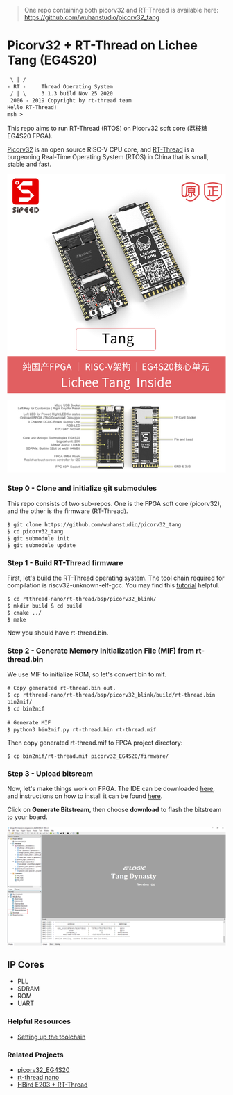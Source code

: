 > One repo containing both picorv32 and RT-Thread is available here: https://github.com/wuhanstudio/picorv32_tang

# Picorv32 + RT-Thread on Lichee Tang (EG4S20)

```
 \ | /
- RT -     Thread Operating System
 / | \     3.1.3 build Nov 25 2020
 2006 - 2019 Copyright by rt-thread team
Hello RT-Thread!
msh >
```

This repo aims to run RT-Thread (RTOS) on Picorv32 soft core (荔枝糖 EG4S20 FPGA).

[Picorv32](https://github.com/cliffordwolf/picorv32) is an open source RISC-V CPU core, and [RT-Thread](https://github.com/RT-Thread/rt-thread) is a burgeoning Real-Time Operating System (RTOS) in China that is small, stable and fast.

![](./doc/tang.jpg)

![](./doc/TANG_DD.jpg)

### Step 0 - Clone and initialize git submodules

This repo consists of two sub-repos. One is the FPGA soft core (picorv32), and the other is the firmware (RT-Thread).

```
$ git clone https://github.com/wuhanstudio/picorv32_tang
$ cd picorv32_tang
$ git submodule init
$ git submodule update
```

### Step 1 - Build RT-Thread firmware

First, let's build the RT-Thread operating system. The tool chain required for compilation is riscv32-unknown-elf-gcc. You may find this [tutorial](https://pingu98.wordpress.com/2019/04/08/how-to-build-your-own-cpu-from-scratch-inside-an-fpga/) helpful. 

```
$ cd rtthread-nano/rt-thread/bsp/picorv32_blink/
$ mkdir build & cd build
$ cmake ../
$ make
```

Now you should have rt-thread.bin.

### Step 2 - Generate Memory Initialization File (MIF) from rt-thread.bin

We use MIF to initialize ROM, so let's convert bin to mif.

```
# Copy generated rt-thread.bin out.
$ cp rtthread-nano/rt-thread/bsp/picorv32_blink/build/rt-thread.bin bin2mif/
$ cd bin2mif

# Generate MIF
$ python3 bin2mif.py rt-thread.bin rt-thread.mif
```
Then copy generated rt-thread.mif to FPGA project directory:

```
$ cp bin2mif/rt-thread.mif picorv32_EG4S20/firmware/
```
### Step 3 - Upload bitsream

Now, let's make things work on FPGA. The IDE can be downloaded [here](http://dl.sipeed.com/), and instructions on how to install it can be found [here](https://tang.sipeed.com/en/getting-started/installing-td-ide/linux/).

Click on **Generate Bitstream**, then choose **download** to flash the bitstream to your board. 

![TD GUI Mode](doc/td.png)

## IP Cores

- PLL
- SDRAM
- ROM
- UART

### Helpful Resources

- [Setting up the toolchain](https://pingu98.wordpress.com/2019/04/08/how-to-build-your-own-cpu-from-scratch-inside-an-fpga/)

### Related Projects
- [picorv32_EG4S20](https://gitee.com/Stupid_bird/picorv32_EG4S20)
- [rt-thread nano](https://github.com/flyfishR/rtthread-nano)
- [HBird E203 + RT-Thread](https://github.com/wuhanstudio/hbird_e203_tang)

